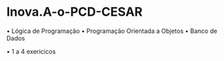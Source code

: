 # Inova.A-o-PCD-CESAR

• Lógica de Programação
• Programação Orientada a Objetos
• Banco de Dados

• 1 a 4 exericicos 
